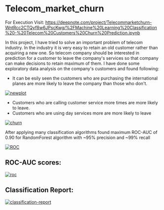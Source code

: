 # Telecom_market_churn

For Execution Visit: https://deepnote.com/project/Telecommarketchurn-WntRcc2CTQyf8w6JPscKwg/%2FMachine%20Learning%20Classification%20-%20Telecom%20Customers%20Churn%20Prediction.ipynb


In this project, I have tried to solve an important problem of telecom industry. In the industry it is very easy to retain an old customer rather than acquiring a new one.
So telecom company should be interested in prediction for a customer to leave the company's services so that company can make decisions to retain maximum of them.
I have done some exploratory data analysis on the company's customers and found following:
- It can be esily seen the customers who are purchasing the international planes are more likely to leave the company than those who don't.

<a href="https://ibb.co/BtmxCj1"><img src="https://i.ibb.co/DtNyRkq/newplot.png" alt="newplot" border="0"></a>

- Customers who are calling customer service more times are more likely to leave.
- Customers who are using day services more are more likely to leave


<a href="https://ibb.co/whZsFjG"><img src="https://i.ibb.co/LdD5XHj/churn.png" alt="churn" border="0"></a>

After applying many classification algorithms found maximum ROC-AUC of 0.90 for RandomForest algorithm with ~95% precision and ~99% recall

<a href="https://ibb.co/T0JD3D9"><img src="https://i.ibb.co/C94pGpR/ROC.png" alt="ROC" border="0"></a>

## ROC-AUC scores:
<a href="https://imgbb.com/"><img src="https://i.ibb.co/mJxVL55/roc.png" alt="roc" border="0"></a>

## Classification Report:
<a href="https://imgbb.com/"><img src="https://i.ibb.co/KxPzNRv/classification-report.png" alt="classification-report" border="0"></a>
